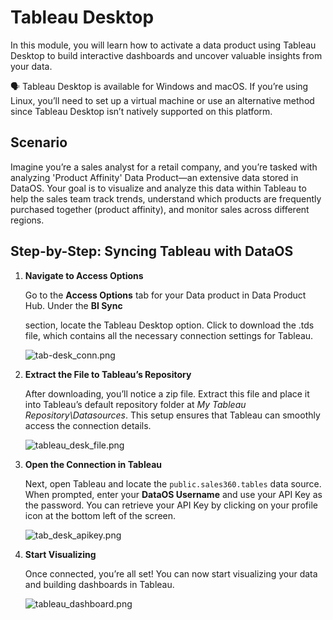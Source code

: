 # Tableau Desktop

In this module, you will learn how to activate a data product using Tableau Desktop to build interactive dashboards and uncover valuable insights from your data. 

<aside class="callout">
🗣 Tableau Desktop is available for Windows and macOS. If you’re using Linux, you’ll need to set up a virtual machine or use an alternative method since Tableau Desktop isn’t natively supported on this platform.
</aside>

## Scenario

Imagine you’re a sales analyst for a retail company, and you’re tasked with analyzing 'Product Affinity' Data Product—an extensive data stored in DataOS. Your goal is to visualize and analyze this data within Tableau to help the sales team track trends, understand which products are frequently purchased together (product affinity), and monitor sales across different regions.

## Step-by-Step: Syncing Tableau with DataOS

1. **Navigate to Access Options**
    
    Go to the **Access Options** tab for your Data product in Data Product Hub. Under the **BI Sync**
    
    section, locate the Tableau Desktop option. Click to download the .tds file, which contains all the necessary connection settings for Tableau.
    
    ![tab-desk_conn.png](/learn_new/dp_consumer_learn_track/integrate_bi_tools/tab_desktop/tab-desk_conn.png)
    
2. **Extract the File to Tableau’s Repository**
    
    After downloading, you’ll notice a zip file. Extract this file and place it into Tableau’s default repository folder at *My Tableau Repository\Datasources*. This setup ensures that Tableau can smoothly access the connection details.
    

    ![tableau_desk_file.png](/learn_new/dp_consumer_learn_track/integrate_bi_tools/tab_desktop/tableau_desk_file.png)

3. **Open the Connection in Tableau**
    
    Next, open Tableau and locate the `public.sales360.tables` data source. When prompted, enter your **DataOS Username** and use your API Key as the password. You can retrieve your API Key by clicking on your profile icon at the bottom left of the screen.
    
    ![tab_desk_apikey.png](/learn_new/dp_consumer_learn_track/integrate_bi_tools/tab_desktop/tab_desk_apikey.png)
    
4. **Start Visualizing**
    
    Once connected, you’re all set! You can now start visualizing your data and building dashboards in Tableau. 
    
    ![tableau_dashboard.png](/learn_new/dp_consumer_learn_track/integrate_bi_tools/tab_desktop/tableau_dashboard.png)